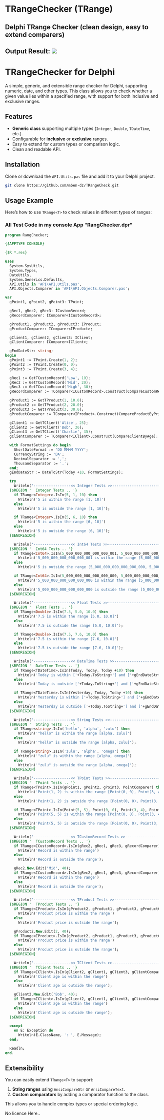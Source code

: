 # TRangeChecker (TRange<T>)
 Delphi TRange Checker (clean design, easy to extend comparers)  
 ----  
 **Output Result:** 
 ![](https://github.com/mben-dz/TRangeCheck/blob/main/OutputResults.jpg)  
 ---  
# TRangeChecker for Delphi

A simple, generic, and extensible range checker for Delphi, supporting numeric, date, and other types. This class allows you to check whether a given value lies within a specified range, with support for both inclusive and exclusive ranges.

## Features

- **Generic class** supporting multiple types (`Integer`, `Double`, `TDateTime`, etc.).
- Configurable for **inclusive** or **exclusive** ranges.
- Easy to extend for custom types or comparison logic.
- Clean and readable API.

## Installation

Clone or download the `API.Utils.pas` file and add it to your Delphi project.

```bash
git clone https://github.com/mben-dz/TRangeCheck.git
```

## Usage Example

Here’s how to use `TRange<T>` to check values in different types of ranges:

### All Test Code in my console App "RangChecker.dpr"

```pascal
program RangChecker;

{$APPTYPE CONSOLE}

{$R *.res}

uses
  System.SysUtils,
  System.Types,
  DateUtils,
  System.Generics.Defaults,
  API.Utils in 'API\API.Utils.pas',
  API.Objects.Comparer in 'API\API.Objects.Comparer.pas';

var
  gPoint1, gPoint2, gPoint3: TPoint;

  gRec1, gRec2, gRec3: ICustomRecord;
  gRecordComparer: IComparer<ICustomRecord>;

  gProduct1, gProduct2, gProduct3: IProduct;
  gProductComparer: IComparer<IProduct>;

  gClient1, gClient2, gClient3: IClient;
  gClientComparer: IComparer<IClient>;

  gEndDateStr: string;
begin
  gPoint1 := TPoint.Create(1, 2);
  gPoint2 := TPoint.Create(0, 0);
  gPoint3 := TPoint.Create(3, 4);

  gRec1 := GetTCustomRecord('Low', 10);
  gRec2 := GetTCustomRecord('Mid', 20);
  gRec3 := GetTCustomRecord('High', 30);
  gRecordComparer := TComparer<ICustomRecord>.Construct(CompareCustomRecord);

  gProduct1 := GetTProduct(1, 10.0);
  gProduct2 := GetTProduct(2, 20.0);
  gProduct3 := GetTProduct(3, 30.0);
  gProductComparer := TComparer<IProduct>.Construct(CompareProductByPrice);

  gClient1 := GetTClient('Alice', 25);
  gClient2 := GetTClient('Bob', 30);
  gClient3 := GetTClient('Charlie', 35);
  gClientComparer := TComparer<IClient>.Construct(CompareClientByAge);

  with FormatSettings do begin
    ShortDateFormat := 'DD MMMM YYYY';
    CurrencyString := 'DA';
    DecimalSeparator := ',';
    ThousandSeparator := '.';
  end;
  gEndDateStr := DateToStr(Today +10, FormatSettings);

  try
    Writeln('-----------------<< Integer Tests >>--------------------------------');
  {$REGION '  Integer Tests .. '}
    if TRange<Integer>.IsIn(5, 1, 10) then
      Writeln('5 is within the range [1, 10]')
    else
      Writeln('5 is outside the range [1, 10]');

    if TRange<Integer>.IsIn(5, 6, 10) then
      Writeln('5 is within the range [6, 10]')
    else
      Writeln('5 is outside the range [6, 10]');
  {$ENDREGION}

    Writeln('-----------------<< Int64 Tests >>--------------------------------');
  {$REGION '  Int64 Tests .. '}
    if TRange<Int64>.IsIn(5_000_000_000_000_000_001, 5_000_000_000_000_000_000, 5_000_000_000_000_000_010) then
      Writeln('5_000_000_000_000_000_001 is within the range [5_000_000_000_000_000_000, 5_000_000_000_000_000_010]')
    else
      Writeln('5 is outside the range [5_000_000_000_000_000_000, 5_000_000_000_000_000_010]');

    if TRange<Int64>.IsIn(5_000_000_000_000_000_000, 5_000_000_000_000_000_001, 5_000_000_000_000_000_010) then
      Writeln('5_000_000_000_000_000_000 is within the range [5_000_000_000_000_000_001, 5_000_000_000_000_000_010]')
    else
      Writeln('5_000_000_000_000_000_000 is outside the range [5_000_000_000_000_000_001, 5_000_000_000_000_000_010]');
  {$ENDREGION}

    Writeln('-----------------<< Float Tests >>----------------------------------');
  {$REGION '  Float Tests .. '}
    if TRange<Double>.IsIn(7.5, 5.0, 10.0) then
      Writeln('7.5 is within the range [5.0, 10.0]')
    else
      Writeln('7.5 is outside the range [5.0, 10.0]');

    if TRange<Double>.IsIn(7.5, 7.6, 10.0) then
      Writeln('7.5 is within the range [7.6, 10.0]')
    else
      Writeln('7.5 is outside the range [7.6, 10.0]');
  {$ENDREGION}

    Writeln('-----------------<< DateTime Tests >>------------------------------');
  {$REGION '  DateTime Tests .. '}
    if TRange<TDateTime>.IsIn(Today, Today, Today +10) then
      Writeln('Today is within ['+Today.ToString+'] and ['+gEndDateStr+']')
    else
      Writeln('Today is outside ['+Today.ToString+'] and ['+gEndDateStr+']');

    if TRange<TDateTime>.IsIn(Yesterday, Today, Today +10) then
      Writeln('Yesterday is within ['+Today.ToString+'] and ['+gEndDateStr+']')
    else
      Writeln('Yesterday is outside ['+Today.ToString+'] and ['+gEndDateStr+']');
  {$ENDREGION}

    Writeln('-----------------<< String Tests >>--------------------------------');
  {$REGION '  String Tests .. '}
    if TRange<string>.IsIn('hello', 'alpha', 'zulu') then
      Writeln('"hello" is within the range [alpha, zulu]')
    else
      Writeln('"hello" is outside the range [alpha, zulu]');

    if TRange<string>.IsIn('zulu', 'alpha', 'omega') then
      Writeln('"zulu" is within the range [alpha, omega]')
    else
      Writeln('"zulu" is outside the range [alpha, omega]');
  {$ENDREGION}

    Writeln('-----------------<< TPoint Tests >>-----------------------------');
  {$REGION '  TPoint Tests .. '}
    if TRange<TPoint>.IsIn(gPoint1, gPoint2, gPoint3, PointComparer) then
      Writeln('Point(1, 2) is within the range [Point(0, 0), Point(3, 4)]')
    else
      Writeln('Point(1, 2) is outside the range [Point(0, 0), Point(3, 4)]');

    if TRange<TPoint>.IsIn(Point(5, 5), Point(0, 0), Point(3, 4), PointComparer) then
      Writeln('Point(5, 5) is within the range [Point(0, 0), Point(3, 4)]')
    else
      Writeln('Point(5, 5) is outside the range [Point(0, 0), Point(3, 4)]');
  {$ENDREGION}

    Writeln('-----------------<< TCustomRecord Tests >>-----------------------------');
  {$REGION '  TCustomRecord Tests .. '}
    if TRange<ICustomRecord>.IsIn(gRec2, gRec1, gRec3, gRecordComparer) then
      Writeln('Record is within the range')
    else
      Writeln('Record is outside the range');

    gRec2.New.Edit('Mid', 40);
    if TRange<ICustomRecord>.IsIn(gRec2, gRec1, gRec3, gRecordComparer) then
      Writeln('Record is within the range')
    else
      Writeln('Record is outside the range');
  {$ENDREGION}

    Writeln('-----------------<< TProduct Tests >>-----------------------------');
  {$REGION '  TProduct Tests .. '}
    if TRange<IProduct>.IsIn(gProduct2, gProduct1, gProduct3, gProductComparer) then
      Writeln('Product price is within the range')
    else
      Writeln('Product price is outside the range');

    gProduct2.New.Edit(2, 40);
    if TRange<IProduct>.IsIn(gProduct2, gProduct1, gProduct3, gProductComparer) then
      Writeln('Product price is within the range')
    else
      Writeln('Product price is outside the range');
  {$ENDREGION}

    Writeln('-----------------<< TClient Tests >>-----------------------------');
  {$REGION '  TClient Tests .. '}
    if TRange<IClient>.IsIn(gClient2, gClient1, gClient3, gClientComparer) then
      Writeln('Client age is within the range')
    else
      Writeln('Client age is outside the range');

    gClient2.New.Edit('Bob', 40);
    if TRange<IClient>.IsIn(gClient2, gClient1, gClient3, gClientComparer) then
      Writeln('Client age is within the range')
    else
      Writeln('Client age is outside the range');
  {$ENDREGION}

  except
    on E: Exception do
      Writeln(E.ClassName, ': ', E.Message);
  end;

  Readln;
end.
```

## Extensibility

You can easily extend `TRange<T>` to support:
1. **String ranges** using `AnsiCompareStr` or `AnsiCompareText`.
2. **Custom comparators** by adding a comparator function to the class.

This allows you to handle complex types or special ordering logic.  

No licence Here.. 

 
